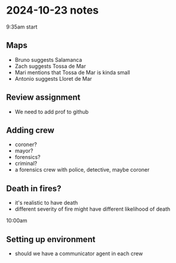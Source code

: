 # 2024-10-23 notes

9:35am start

## Maps
* Bruno suggests Salamanca
* Zach suggests Tossa de Mar
* Mari mentions that Tossa de Mar is kinda small
* Antonio suggests Lloret de Mar

## Review assignment
* We need to add prof to github

## Adding crew
* coroner?
* mayor?
* forensics?
* criminal?
* a forensics crew with police, detective, maybe coroner

## Death in fires?
* it's realistic to have death
* different severity of fire might have different likelihood of death

10:00am

## Setting up environment
* should we have a communicator agent in each crew

